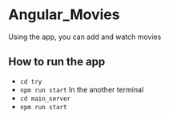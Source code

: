 # Angular_Movies
Using the app, you can add and watch movies

## How to run the app
* `cd try`
* `npm run start`
In the another terminal
* `cd main_server`
* `npm run start`

